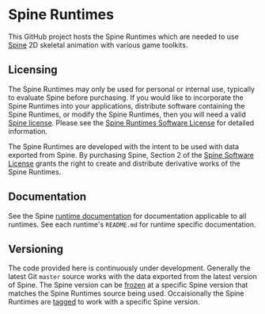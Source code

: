 # Spine Runtimes

This GitHub project hosts the Spine Runtimes which are needed to use [Spine](http://esotericsoftware.com/) 2D skeletal animation with various game toolkits.

## Licensing

The Spine Runtimes may only be used for personal or internal use, typically to evaluate Spine before purchasing. If you would like to incorporate the Spine Runtimes into your applications, distribute software containing the Spine Runtimes, or modify the Spine Runtimes, then you will need a valid [Spine license](https://esotericsoftware.com/spine-purchase). Please see the [Spine Runtimes Software License](https://github.com/EsotericSoftware/spine-runtimes/blob/master/LICENSE) for detailed information.

The Spine Runtimes are developed with the intent to be used with data exported from Spine. By purchasing Spine, Section 2 of the [Spine Software License](https://esotericsoftware.com/files/license.txt) grants the right to create and distribute derivative works of the Spine Runtimes.

## Documentation

See the Spine [runtime documentation](http://esotericsoftware.com/spine-documentation#runtimesTitle) for documentation applicable to all runtimes. See each runtime's `README.md` for runtime specific documentation.

## Versioning

The code provided here is continuously under development. Generally the latest Git `master` source works with the data exported from the latest version of Spine. The Spine version can be [frozen](http://esotericsoftware.com/spine-settings#Version) at a specific Spine version that matches the Spine Runtimes source being used. Occaisionally the Spine Runtimes are [tagged](https://github.com/EsotericSoftware/spine-runtimes/releases) to work with a specific Spine version.
